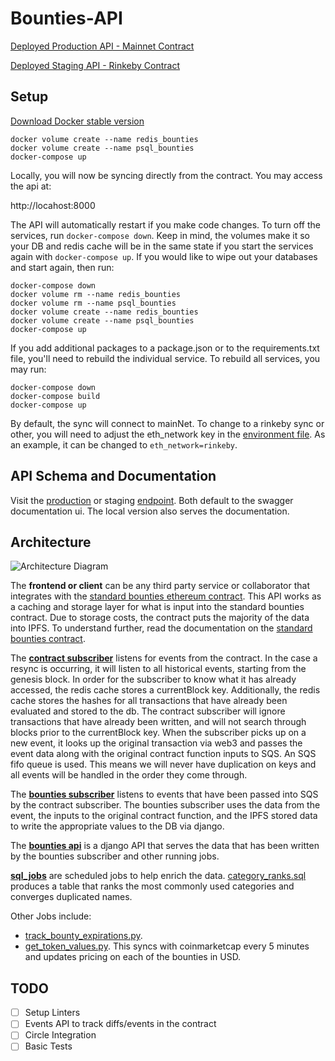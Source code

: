 # Bounties-API
[Deployed Production API - Mainnet Contract](http://a2e716ea2144911e898ed02122fce8e2-236283655.us-east-1.elb.amazonaws.com:83/)

[Deployed Staging API - Rinkeby Contract](http://afb256214274611e898ed02122fce8e2-504516521.us-east-1.elb.amazonaws.com:83/)

## Setup
[Download Docker stable version](https://docs.docker.com/docker-for-mac/install/#download-docker-for-mac)
```
docker volume create --name redis_bounties
docker volume create --name psql_bounties
docker-compose up
```
Locally, you will now be syncing directly from the contract. You may access the api at:

http://locahost:8000

The API will automatically restart if you make code changes. To turn off the services, run `docker-compose down`. Keep in mind, the volumes make it so your DB and redis cache will be in the same state if you start the services again with `docker-compose up`. If you would like to wipe out your databases and start again, then run:
```
docker-compose down
docker volume rm --name redis_bounties
docker volume rm --name psql_bounties
docker volume create --name redis_bounties
docker volume create --name psql_bounties
docker-compose up
```
If you add additional packages to a package.json or to the requirements.txt file, you'll need to rebuild the individual service.  To rebuild all services, you may run:
```
docker-compose down
docker-compose build
docker-compose up
```
By default, the sync will connect to mainNet. To change to a rinkeby sync or other, you will need to adjust the eth_network key in the [environment file](https://github.com/Bounties-Network/BountiesAPI/blob/master/.env). As an example, it can be changed to `eth_network=rinkeby`. 

## API Schema and Documentation
Visit the [production](http://a2e716ea2144911e898ed02122fce8e2-236283655.us-east-1.elb.amazonaws.com:83/) or staging [endpoint](http://afb256214274611e898ed02122fce8e2-504516521.us-east-1.elb.amazonaws.com:83/). Both default to the swagger documentation ui. The local version also serves the documentation.

## Architecture

![Architecture Diagram](https://s3.amazonaws.com/bountiespublic/BountiesDiagram2.png)

The **frontend or client** can be any third party service or collaborator that integrates with the [standard bounties ethereum contract](https://github.com/Bounties-Network/StandardBounties).  This API works as a caching and storage layer for what is input into the standard bounties contract. Due to storage costs, the contract puts the majority of the data into IPFS. To understand further, read the documentation on the [standard bounties contract](https://github.com/Bounties-Network/StandardBounties/blob/master/docs/documentation.md).

The [**contract subscriber**](https://github.com/Bounties-Network/BountiesAPI/tree/master/contract_subscriber) listens for events from the contract. In the case a resync is occurring, it will listen to all historical events, starting from the genesis block. In order for the subscriber to know what it has already accessed, the redis cache stores a currentBlock key. Additionally, the redis cache stores the hashes for all transactions that have already been evaluated and stored to the db. The contract subscriber will ignore transactions that have already been written, and will not search through blocks prior to the currentBlock key. When the subscriber picks up on a new event, it looks up the original transaction via web3 and passes the event data along with the original contract function inputs to SQS.  An SQS fifo queue is used. This means we will never have duplication on keys and all events will be handled in the order they come through.

The [**bounties subscriber**](https://github.com/Bounties-Network/BountiesAPI/blob/master/bounties_api/std_bounties/management/commands/bounties_subscriber.py) listens to events that have been passed into SQS by the contract subscriber.  The bounties subscriber uses the data from the event, the inputs to the original contract function, and the IPFS stored data to write the appropriate values to the DB via django.

The [**bounties api**](https://github.com/Bounties-Network/BountiesAPI) is a django API that serves the data that has been written by the bounties subscriber and other running jobs.

[**sql_jobs**](https://github.com/Bounties-Network/BountiesAPI/tree/master/sql_jobs) are scheduled jobs to help enrich the data. [category_ranks.sql](https://github.com/Bounties-Network/BountiesAPI/blob/master/sql_jobs/hourly/category_ranks.sql) produces a table that ranks the most commonly used categories and converges duplicated names.

Other Jobs include:
 - [track_bounty_expirations.py](https://github.com/Bounties-Network/BountiesAPI/blob/master/bounties_api/std_bounties/management/commands/track_bounty_expirations.py).
 - [get_token_values.py](https://github.com/Bounties-Network/BountiesAPI/blob/master/bounties_api/std_bounties/management/commands/get_token_values.py). This syncs with coinmarketcap every 5 minutes and updates pricing on each of the bounties in USD.

## TODO
- [ ] Setup Linters
- [ ] Events API to track diffs/events in the contract
- [ ] Circle Integration
- [ ] Basic Tests

